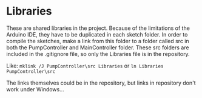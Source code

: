 # Libraries

These are shared libraries in the project.
Because of the limitations of the Arduino IDE, they have to be duplicated in each sketch folder. In order to compile the sketches, make a link from this folder to a folder called src in both the PumpController and MainController folder. These src folders are included in the .gitignore file, so only the Libraries file is in the repository.

Like: `mklink /J PumpController\src Libraries` or `ln Libraries PumpController\src`

The links themselves could be in the repository, but links in repository don't work under Windows...
